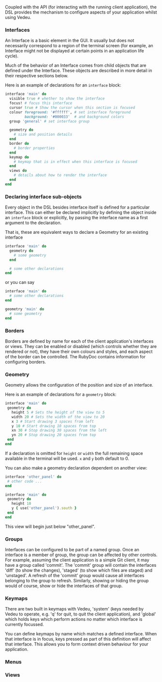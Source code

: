 Coupled with the API (for interacting with the running client application), the
 DSL provides the mechanism to configure aspects of your application whilst
 using Vedeu.

### Interfaces

An Interface is a basic element in the GUI. It usually but does not necessarily
correspond to a region of the terminal screen (for example, an Interface might
not be displayed at certain points in an application life cycle). 

Much of the behavior of an Interface comes from child objects that are defined
under the Interface. These objects are described in more detail in their
respective sections below.

Here is an example of declarations for an `interface` block:

```ruby
interface 'main' do
  visible true # whether to show the interface
  focus! # focus this interface
  cursor true # Show the cursor when this section is focused
  colour foreground: '#ffffff', # set interface foreground
         background: '#000033'  # and background colors
  group 'general' # set interface group

  geometry do 
    # size and position details
  end
  border do 
    # border properties
  end
  keymap do 
    # keymap that is in effect when this interface is focused
  end
  views do 
    # details about how to render the interface
  end
end
```

### Declaring interface sub-objects

Every object in the DSL besides interface itself is defined for a particular
interface. This can either be declared implicitly by defining the object inside
an `interface` block or explicitly, by passing the interface name as a first
argument to the declaration.

That is, these are equivalent ways to declare a Geometry for an existing
interface 

```ruby 
interface 'main' do
  geometry do
    # some geometry
  end

  # some other declarations
end
```

or you can say

```ruby
interface 'main' do
  # some other declarations
end

geometry 'main' do
  # some geometry
end
```

### Borders

Borders are defined by name for each of the client application's interfaces or
 views. They can be enabled or disabled (which controls whether they are
 rendered or not), they have their own colours and styles, and each aspect of
 the border can be controlled. The RubyDoc contains information for
 configuring borders.

### Geometry

Geometry allows the configuration of the position and size of an interface.

Here is an example of declarations for a `geometry` block:

 ```ruby
interface 'main' do
  geometry do
    height 5 # Sets the height of the view to 5
    width 20 # Sets the width of the view to 20
    x 3 # Start drawing 3 spaces from left
    y 10 # Start drawing 10 spaces from top
    xn 30 # Stop drawing 30 spaces from the left
    yn 20 # Stop drawing 20 spaces from top
  end
end
```

If a declaration is omitted for `height` or `width` the full remaining space
available in the terminal will be used. `x` and `y` both default to 0.

You can also make a geometry declaration dependent on another view:

 ```ruby
interface 'other_panel' do
  # other code ...
end

interface 'main' do
  geometry do
    height 10
    y { use('other_panel').south }
  end
end
```

This view will begin just below "other\_panel".

### Groups

Interfaces can be configured to be part of a named group. Once an interface is a
 member of group, the group can be affected by other controls. For example,
 assuming the client application is a simple Git client, it may have a group
 called 'commit'. The 'commit' group will contain the interfaces 'diff' (to show
 the changes), 'staged' (to show which files are staged) and 'unstaged'. A
 refresh of the 'commit' group would cause all interfaces belonging to the group
 to refresh. Similarly, showing or hiding the group would of course, show or
 hide the interfaces of that group.

### Keymaps

There are two built in keymaps with Vedeu, 'system' (keys needed by Vedeu to
 operate, e.g. 'q' for quit, to quit the client application), and 'global' which
 holds keys which perform actions no matter which interface is currently
 focussed.

You can define keymaps by name which matches a defined interface. When that
 interface is in focus, keys pressed as part of this definition will affect
 that interface. This allows you to form context driven behaviour for your
 application.


### Menus



### Views



